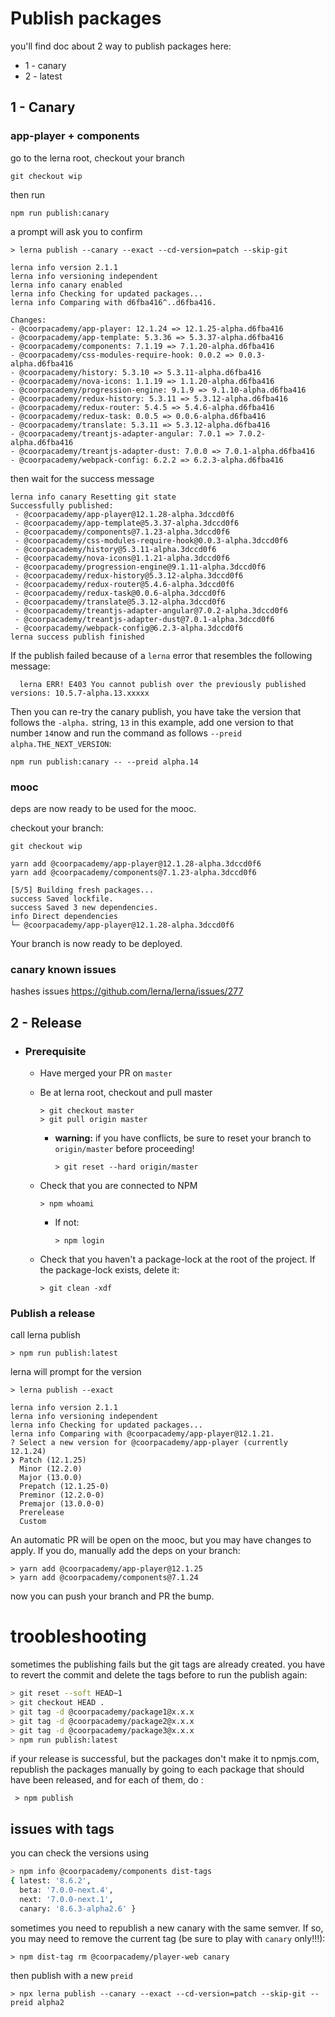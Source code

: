 # Publish packages

you'll find doc about 2 way to publish packages here:

- 1 - canary
- 2 - latest

## 1 - Canary

### app-player + components

go to the lerna root, checkout your branch

```
git checkout wip
```

then run

```
npm run publish:canary
```

a prompt will ask you to confirm

```
> lerna publish --canary --exact --cd-version=patch --skip-git

lerna info version 2.1.1
lerna info versioning independent
lerna info canary enabled
lerna info Checking for updated packages...
lerna info Comparing with d6fba416^..d6fba416.

Changes:
- @coorpacademy/app-player: 12.1.24 => 12.1.25-alpha.d6fba416
- @coorpacademy/app-template: 5.3.36 => 5.3.37-alpha.d6fba416
- @coorpacademy/components: 7.1.19 => 7.1.20-alpha.d6fba416
- @coorpacademy/css-modules-require-hook: 0.0.2 => 0.0.3-alpha.d6fba416
- @coorpacademy/history: 5.3.10 => 5.3.11-alpha.d6fba416
- @coorpacademy/nova-icons: 1.1.19 => 1.1.20-alpha.d6fba416
- @coorpacademy/progression-engine: 9.1.9 => 9.1.10-alpha.d6fba416
- @coorpacademy/redux-history: 5.3.11 => 5.3.12-alpha.d6fba416
- @coorpacademy/redux-router: 5.4.5 => 5.4.6-alpha.d6fba416
- @coorpacademy/redux-task: 0.0.5 => 0.0.6-alpha.d6fba416
- @coorpacademy/translate: 5.3.11 => 5.3.12-alpha.d6fba416
- @coorpacademy/treantjs-adapter-angular: 7.0.1 => 7.0.2-alpha.d6fba416
- @coorpacademy/treantjs-adapter-dust: 7.0.0 => 7.0.1-alpha.d6fba416
- @coorpacademy/webpack-config: 6.2.2 => 6.2.3-alpha.d6fba416
```

then wait for the success message

```
lerna info canary Resetting git state
Successfully published:
 - @coorpacademy/app-player@12.1.28-alpha.3dccd0f6
 - @coorpacademy/app-template@5.3.37-alpha.3dccd0f6
 - @coorpacademy/components@7.1.23-alpha.3dccd0f6
 - @coorpacademy/css-modules-require-hook@0.0.3-alpha.3dccd0f6
 - @coorpacademy/history@5.3.11-alpha.3dccd0f6
 - @coorpacademy/nova-icons@1.1.21-alpha.3dccd0f6
 - @coorpacademy/progression-engine@9.1.11-alpha.3dccd0f6
 - @coorpacademy/redux-history@5.3.12-alpha.3dccd0f6
 - @coorpacademy/redux-router@5.4.6-alpha.3dccd0f6
 - @coorpacademy/redux-task@0.0.6-alpha.3dccd0f6
 - @coorpacademy/translate@5.3.12-alpha.3dccd0f6
 - @coorpacademy/treantjs-adapter-angular@7.0.2-alpha.3dccd0f6
 - @coorpacademy/treantjs-adapter-dust@7.0.1-alpha.3dccd0f6
 - @coorpacademy/webpack-config@6.2.3-alpha.3dccd0f6
lerna success publish finished
```

If the publish failed because of a `lerna` error that resembles the following message:

```
  lerna ERR! E403 You cannot publish over the previously published versions: 10.5.7-alpha.13.xxxxx
```

Then you can re-try the canary publish, you have take the version that follows the `-alpha.` string,
`13` in this example, add one version to that number `14`now and run the command as follows `--preid alpha.THE_NEXT_VERSION`:

```
npm run publish:canary -- --preid alpha.14
```


### mooc

deps are now ready to be used for the mooc.

checkout your branch:

```
git checkout wip
```

```
yarn add @coorpacademy/app-player@12.1.28-alpha.3dccd0f6
yarn add @coorpacademy/components@7.1.23-alpha.3dccd0f6
```

```
[5/5] Building fresh packages...
success Saved lockfile.
success Saved 3 new dependencies.
info Direct dependencies
└─ @coorpacademy/app-player@12.1.28-alpha.3dccd0f6
```

Your branch is now ready to be deployed.

### canary known issues

hashes issues https://github.com/lerna/lerna/issues/277

## 2 - Release
- ### Prerequisite 

  - Have merged your PR on `master` 

  - Be at lerna root, checkout and pull master

    ```
    > git checkout master
    > git pull origin master
    ```
    - **warning:** if you have conflicts, be sure to reset your branch to `origin/master` before proceeding!

      ```
      > git reset --hard origin/master
      ```

  - Check that you are connected to NPM 

    ```
    > npm whoami
    ```
      - If not: 
        ```
        > npm login
        ```
  - Check that you haven't a package-lock at the root of the project. If the package-lock exists, delete it:
    ```
    > git clean -xdf
    ```

### Publish a release

call lerna publish

```
> npm run publish:latest
```

lerna will prompt for the version

```
> lerna publish --exact

lerna info version 2.1.1
lerna info versioning independent
lerna info Checking for updated packages...
lerna info Comparing with @coorpacademy/app-player@12.1.21.
? Select a new version for @coorpacademy/app-player (currently 12.1.24)
❯ Patch (12.1.25)
  Minor (12.2.0)
  Major (13.0.0)
  Prepatch (12.1.25-0)
  Preminor (12.2.0-0)
  Premajor (13.0.0-0)
  Prerelease
  Custom
```

An automatic PR will be open on the mooc, but you may have changes to apply.
If you do, manually add the deps on your branch:

```
> yarn add @coorpacademy/app-player@12.1.25
> yarn add @coorpacademy/components@7.1.24
```

now you can push your branch and PR the bump.

# troobleshooting

sometimes the publishing fails but the git tags are already created.
you have to revert the commit and delete the tags before to run the publish again:

```sh
> git reset --soft HEAD~1
> git checkout HEAD .
> git tag -d @coorpacademy/package1@x.x.x
> git tag -d @coorpacademy/package2@x.x.x
> git tag -d @coorpacademy/package3@x.x.x
> npm run publish:latest
```

if your release is successful, but the packages don't make it to npmjs.com, republish the packages manually by going to each package that should have been released, and for each of them, do :
```
 > npm publish
```

## issues with tags

you can check the versions using

```sh
> npm info @coorpacademy/components dist-tags
{ latest: '8.6.2',
  beta: '7.0.0-next.4',
  next: '7.0.0-next.1',
  canary: '8.6.3-alpha2.6' }
```

sometimes you need to republish a new canary with the same semver.
If so, you may need to remove the current tag (be sure to play with `canary` only!!!):

```
> npm dist-tag rm @coorpacademy/player-web canary
```

then publish with a new `preid`

```
> npx lerna publish --canary --exact --cd-version=patch --skip-git --preid alpha2
```

